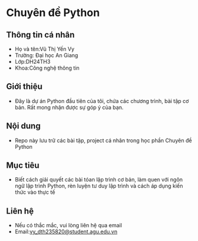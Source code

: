 # Chuyên đề Python
## Thông tin cá nhân
- Họ và tên:Vũ Thị Yến Vy
- Trường: Đại học An Giang
- Lớp:DH24TH3
- Khoa:Công nghệ thông tin
## Giới thiệu
- Đây là dự án Python đầu tiên của tôi, chứa các chương trình, bài tập cơ bản. Rất mong nhận được sự góp ý của bạn.
## Nội dung
- Repo này lưu trữ các bài tập, project cá nhân trong học phần Chuyên đề Python
## Mục tiêu
- Biết cách giải quyết các bài tóan lập trình cơ bản, làm quen với ngôn ngữ lập trình Python, rèn luyện tư duy lập trình và cách áp dụng kiến thức vào thực tế
## Liên hệ
- Nếu có thắc mắc, vui lòng liên hệ qua email
- Email:vy_dth235820@student.agu.edu.vn
